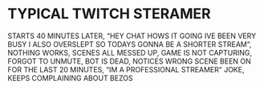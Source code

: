 # TYPICAL TWITCH STERAMER

STARTS 40 MINUTES LATER, “HEY CHAT HOWS IT GOING IVE BEEN VERY BUSY I ALSO OVERSLEPT SO TODAYS GONNA BE A SHORTER STREAM”, NOTHING WORKS, SCENES ALL MESSED UP, GAME IS NOT CAPTURING, FORGOT TO UNMUTE, BOT IS DEAD, NOTICES WRONG SCENE BEEN ON FOR THE LAST 20 MINUTES, “IM A PROFESSIONAL STREAMER” JOKE, KEEPS COMPLAINING ABOUT BEZOS

